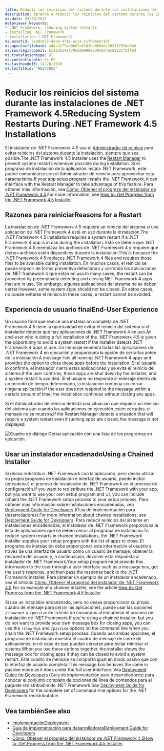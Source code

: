 ```yaml
---
title: Reducir los reinicios del sistema durante las instalaciones de .NET Framework 4.5
description: Aprenda a reducir los reinicios del sistema durante las instalaciones de .NET Framework 4.5. Es posible que se necesite un reinicio si una aplicación de .NET 4 está en uso durante la instalación de .NET Framework 4.5.
ms.date: 03/30/2017
helpviewer_keywords:
- .NET Framework, reducing system restarts
- installing .NET Framework
- installation [.NET Framework]
ms.assetid: 7aa8cb72-dee9-4716-ac54-b17b9ae8218f
ms.openlocfilehash: 44dc3277ae0b87a0182bb980ddc263f0793de9ed
ms.sourcegitcommit: bc293b14af795e0e999e3304dd40c0222cf2ffe4
ms.translationtype: HT
ms.contentlocale: es-ES
ms.lasthandoff: 11/26/2020
ms.locfileid: "96275055"
---
```

# <a name="reducing-system-restarts-during-net-framework-45-installations"></a><span data-ttu-id="ff006-104">Reducir los reinicios del sistema durante las instalaciones de .NET Framework 4.5</span><span class="sxs-lookup"><span data-stu-id="ff006-104">Reducing System Restarts During .NET Framework 4.5 Installations</span></span>

<span data-ttu-id="ff006-105">El instalador de .NET Framework 4.5 usa el [Administrador de reinicio](/windows/win32/rstmgr/about-restart-manager) para evitar reinicios del sistema durante la instalación, siempre que sea posible.</span><span class="sxs-lookup"><span data-stu-id="ff006-105">The .NET Framework 4.5 installer uses the [Restart Manager](/windows/win32/rstmgr/about-restart-manager) to prevent system restarts whenever possible during installation.</span></span> <span data-ttu-id="ff006-106">Si el programa de instalación de la aplicación instala .NET Framework, este puede comunicarse con el Administrador de reinicio para aprovechar esta característica.</span><span class="sxs-lookup"><span data-stu-id="ff006-106">If your app setup program installs the .NET Framework, it can interface with the Restart Manager to take advantage of this feature.</span></span> <span data-ttu-id="ff006-107">Para obtener más información, vea [Cómo: Obtener el progreso del instalador de .NET Framework 4.5](how-to-get-progress-from-the-dotnet-installer.md).</span><span class="sxs-lookup"><span data-stu-id="ff006-107">For more information, see [How to: Get Progress from the .NET Framework 4.5 Installer](how-to-get-progress-from-the-dotnet-installer.md).</span></span>

## <a name="reasons-for-a-restart"></a><span data-ttu-id="ff006-108">Razones para reiniciar</span><span class="sxs-lookup"><span data-stu-id="ff006-108">Reasons for a Restart</span></span>

 <span data-ttu-id="ff006-109">La instalación de .NET Framework 4.5 requiere un reinicio del sistema si una aplicación de .NET Framework 4 está en uso durante la instalación.</span><span class="sxs-lookup"><span data-stu-id="ff006-109">The .NET Framework 4.5 installation requires a system restart if a .NET Framework 4 app is in use during the installation.</span></span> <span data-ttu-id="ff006-110">Esto se debe a que .NET Framework 4.5 reemplaza los archivos de .NET Framework 4 y requiere que dichos archivos estén disponibles durante la instalación.</span><span class="sxs-lookup"><span data-stu-id="ff006-110">This is because the .NET Framework 4.5 replaces .NET Framework 4 files and requires those files to be available during installation.</span></span> <span data-ttu-id="ff006-111">En muchos casos, el reinicio se puede impedir de forma preventiva detectando y cerrando las aplicaciones de .NET framework 4 que están en uso.</span><span class="sxs-lookup"><span data-stu-id="ff006-111">In many cases, the restart can be prevented by preemptively detecting and closing.NET Framework 4 apps that are in use.</span></span> <span data-ttu-id="ff006-112">Sin embargo, algunas aplicaciones del sistema no se deben cerrar.</span><span class="sxs-lookup"><span data-stu-id="ff006-112">However, some system apps should not be closed.</span></span> <span data-ttu-id="ff006-113">En estos casos, no puede evitarse el reinicio.</span><span class="sxs-lookup"><span data-stu-id="ff006-113">In these cases, a restart cannot be avoided.</span></span>

## <a name="end-user-experience"></a><span data-ttu-id="ff006-114">Experiencia de usuario final</span><span class="sxs-lookup"><span data-stu-id="ff006-114">End-User Experience</span></span>

 <span data-ttu-id="ff006-115">Un usuario final que realice una instalación completa de .NET Framework 4.5 tiene la oportunidad de evitar el reinicio del sistema si el instalador detecta que hay aplicaciones de .NET Framework 4 en uso.</span><span class="sxs-lookup"><span data-stu-id="ff006-115">An end-user who is doing a full installation of the .NET Framework 4.5 is given the opportunity to avoid a system restart if the installer detects .NET Framework 4 apps in use.</span></span> <span data-ttu-id="ff006-116">Un mensaje enumera todas las aplicaciones de .NET Framework 4 en ejecución y proporciona la opción de cerrarlas antes de la instalación.</span><span class="sxs-lookup"><span data-stu-id="ff006-116">A message lists all running .NET Framework 4 apps and provides the option to close these apps before the installation.</span></span> <span data-ttu-id="ff006-117">Si el usuario lo confirma, el instalador cierra estas aplicaciones y se evita el reinicio del sistema.</span><span class="sxs-lookup"><span data-stu-id="ff006-117">If the user confirms, these apps are shut down by the installer, and a system restart is avoided.</span></span> <span data-ttu-id="ff006-118">Si el usuario no responde al mensaje dentro de un período de tiempo determinado, la instalación continúa sin cerrar ninguna aplicación.</span><span class="sxs-lookup"><span data-stu-id="ff006-118">If the user does not respond to the message within a certain amount of time, the installation continues without closing any apps.</span></span>

 <span data-ttu-id="ff006-119">Si el Administrador de reinicio detecta una situación que requiera un reinicio del sistema aun cuando las aplicaciones en ejecución estén cerradas, el mensaje no se muestra.</span><span class="sxs-lookup"><span data-stu-id="ff006-119">If the Restart Manager detects a situation that will require a system restart even if running apps are closed, the message is not displayed.</span></span>

 ![Cuadro de diálogo Cerrar aplicación con una lista de los programas en ejecución.](./media/reducing-system-restarts/close-application-dialog.png)

## <a name="using-a-chained-installer"></a><span data-ttu-id="ff006-121">Usar un instalador encadenado</span><span class="sxs-lookup"><span data-stu-id="ff006-121">Using a Chained Installer</span></span>

 <span data-ttu-id="ff006-122">Si desea redistribuir .NET Framework con la aplicación, pero desea utilizar su propio programa de instalación e interfaz de usuario, puede incluir (encadenar) el proceso de instalación de .NET Framework en el proceso de configuración.</span><span class="sxs-lookup"><span data-stu-id="ff006-122">If you want to redistribute the .NET Framework with your app, but you want to use your own setup program and UI, you can include (chain) the .NET Framework setup process to your setup process.</span></span> <span data-ttu-id="ff006-123">Para obtener más información sobre instalaciones encadenadas, vea [Deployment Guide for Developers](deployment-guide-for-developers.md) (Guía de implementación para desarrolladores).</span><span class="sxs-lookup"><span data-stu-id="ff006-123">For more information about chained installations, see [Deployment Guide for Developers](deployment-guide-for-developers.md).</span></span> <span data-ttu-id="ff006-124">Para reducir reinicios del sistema en instalaciones encadenadas, el instalador de .NET Framework proporciona la lista de aplicaciones que se deben cerrar al programa de instalación.</span><span class="sxs-lookup"><span data-stu-id="ff006-124">To reduce system restarts in chained installations, the .NET Framework installer supplies your setup program with the list of apps to close.</span></span> <span data-ttu-id="ff006-125">El programa de instalación debe proporcionar esta información al usuario a través de una interfaz de usuario como un cuadro de mensaje, obtener la respuesta del usuario y, a continuación, devolver esta respuesta al instalador de .NET Framework.</span><span class="sxs-lookup"><span data-stu-id="ff006-125">Your setup program must provide this information to the user through a user interface such as a message box, get the user’s response, and then pass the response back to the .NET Framework installer.</span></span> <span data-ttu-id="ff006-126">Para obtener un ejemplo de un instalador encadenado, vea el artículo [Cómo: Obtener el progreso del instalador de .NET Framework 4.5](how-to-get-progress-from-the-dotnet-installer.md).</span><span class="sxs-lookup"><span data-stu-id="ff006-126">For an example of a chained installer, see the article [How to: Get Progress from the .NET Framework 4.5 Installer](how-to-get-progress-from-the-dotnet-installer.md).</span></span>

 <span data-ttu-id="ff006-127">Si usa un instalador encadenado, pero no desea proporcionar su propio cuadro de mensaje para cerrar las aplicaciones, puede usar las opciones `/showrmui` y `/passive` en la línea de comandos al encadenar el proceso de instalación de .NET Framework.</span><span class="sxs-lookup"><span data-stu-id="ff006-127">If you're using a chained installer, but you do not want to provide your own message box for closing apps, you can use the `/showrmui` and `/passive` options on the command line when you chain the .NET Framework setup process.</span></span> <span data-ttu-id="ff006-128">Cuando usa ambas opciones, el programa de instalación muestra el cuadro de mensaje de cierre de aplicaciones, en el caso de que puedan cerrarse para evitar reiniciar el sistema.</span><span class="sxs-lookup"><span data-stu-id="ff006-128">When you use these options together, the installer shows the message box for closing apps if they can be closed to avoid a system restart.</span></span> <span data-ttu-id="ff006-129">Este cuadro de mensaje se comporta igual en modo pasivo que con la interfaz de usuario completa.</span><span class="sxs-lookup"><span data-stu-id="ff006-129">This message box behaves the same in passive mode as it does under the full user interface.</span></span> <span data-ttu-id="ff006-130">Vea [Deployment Guide for Developers](deployment-guide-for-developers.md) (Guía de implementación para desarrolladores) para conocer el conjunto completo de opciones de línea de comandos para el paquete redistribuible de .NET Framework.</span><span class="sxs-lookup"><span data-stu-id="ff006-130">See [Deployment Guide for Developers](deployment-guide-for-developers.md) for the complete set of command-line options for the .NET Framework redistributable.</span></span>

## <a name="see-also"></a><span data-ttu-id="ff006-131">Vea también</span><span class="sxs-lookup"><span data-stu-id="ff006-131">See also</span></span>

- [<span data-ttu-id="ff006-132">Implementación</span><span class="sxs-lookup"><span data-stu-id="ff006-132">Deployment</span></span>](index.md)
- [<span data-ttu-id="ff006-133">Guía de implementación para desarrolladores</span><span class="sxs-lookup"><span data-stu-id="ff006-133">Deployment Guide for Developers</span></span>](deployment-guide-for-developers.md)
- [<span data-ttu-id="ff006-134">Cómo: Obtener el progreso del instalador de .NET Framework 4.5</span><span class="sxs-lookup"><span data-stu-id="ff006-134">How to: Get Progress from the .NET Framework 4.5 Installer</span></span>](how-to-get-progress-from-the-dotnet-installer.md)
